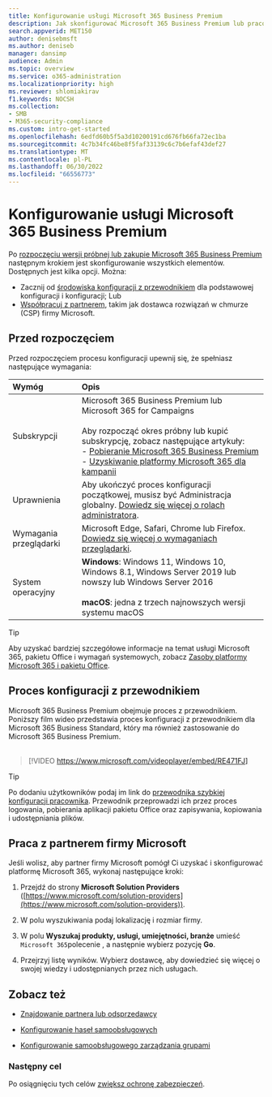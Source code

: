 ```yaml
---
title: Konfigurowanie usługi Microsoft 365 Business Premium
description: Jak skonfigurować Microsoft 365 Business Premium lub pracować z dostawcą rozwiązań, aby to zrobić.
search.appverid: MET150
author: denisebmsft
ms.author: deniseb
manager: dansimp
audience: Admin
ms.topic: overview
ms.service: o365-administration
ms.localizationpriority: high
ms.reviewer: shlomiakirav
f1.keywords: NOCSH
ms.collection:
- SMB
- M365-security-compliance
ms.custom: intro-get-started
ms.openlocfilehash: 6edfd60b5f5a3d10200191cd676fb66fa72ec1ba
ms.sourcegitcommit: 4c7b34fc46be8f5faf33139c6c7b6efaf43def27
ms.translationtype: MT
ms.contentlocale: pl-PL
ms.lasthandoff: 06/30/2022
ms.locfileid: "66556773"
---
```

# <a name="set-up-microsoft-365-business-premium"></a>Konfigurowanie usługi Microsoft 365 Business Premium

Po [rozpoczęciu wersji próbnej lub zakupie Microsoft 365 Business Premium](get-microsoft-365-business-premium.md) następnym krokiem jest skonfigurowanie wszystkich elementów. Dostępnych jest kilka opcji. Można:

- Zacznij od [środowiska konfiguracji z przewodnikiem](m365bp-setup.md#guided-setup-process) dla podstawowej konfiguracji i konfiguracji; Lub
- [Współpracuj z partnerem](m365bp-setup.md#work-with-a-microsoft-partner), takim jak dostawca rozwiązań w chmurze (CSP) firmy Microsoft.

## <a name="before-you-begin"></a>Przed rozpoczęciem

Przed rozpoczęciem procesu konfiguracji upewnij się, że spełniasz następujące wymagania:

| Wymóg | Opis |
|:---|:---|
| Subskrypcji | Microsoft 365 Business Premium lub Microsoft 365 for Campaigns <br/><br/> Aby rozpocząć okres próbny lub kupić subskrypcję, zobacz następujące artykuły: <br/>- [Pobieranie Microsoft 365 Business Premium](get-microsoft-365-business-premium.md)<br/>- [Uzyskiwanie platformy Microsoft 365 dla kampanii](get-microsoft-365-campaigns.md) |
| Uprawnienia  | Aby ukończyć proces konfiguracji początkowej, musisz być Administracja globalny. [Dowiedz się więcej o rolach administratora](../admin/add-users/about-admin-roles.md). |
| Wymagania przeglądarki | Microsoft Edge, Safari, Chrome lub Firefox. [Dowiedz się więcej o wymaganiach przeglądarki](https://www.microsoft.com/microsoft-365/microsoft-365-and-office-resources#coreui-heading-uyetipy).  |
| System operacyjny | **Windows**: Windows 11, Windows 10, Windows 8.1, Windows Server 2019 lub nowszy lub Windows Server 2016<br/><br/>**macOS**: jedna z trzech najnowszych wersji systemu macOS |

> [!TIP]
> Aby uzyskać bardziej szczegółowe informacje na temat usługi Microsoft 365, pakietu Office i wymagań systemowych, zobacz [Zasoby platformy Microsoft 365 i pakietu Office](https://www.microsoft.com/microsoft-365/microsoft-365-and-office-resources).

## <a name="guided-setup-process"></a>Proces konfiguracji z przewodnikiem

Microsoft 365 Business Premium obejmuje proces z przewodnikiem. Poniższy film wideo przedstawia proces konfiguracji z przewodnikiem dla Microsoft 365 Business Standard, który ma również zastosowanie do Microsoft 365 Business Premium.<br/><br/>

> [!VIDEO https://www.microsoft.com/videoplayer/embed/RE471FJ]

> [!TIP]
> Po dodaniu użytkowników podaj im link do [przewodnika szybkiej konfiguracji pracownika](../admin/setup/employee-quick-setup.md). Przewodnik przeprowadzi ich przez proces logowania, pobierania aplikacji pakietu Office oraz zapisywania, kopiowania i udostępniania plików.

## <a name="work-with-a-microsoft-partner"></a>Praca z partnerem firmy Microsoft

Jeśli wolisz, aby partner firmy Microsoft pomógł Ci uzyskać i skonfigurować platformę Microsoft 365, wykonaj następujące kroki:

1. Przejdź do strony **Microsoft Solution Providers** ([https://www.microsoft.com/solution-providers](https://www.microsoft.com/solution-providers)).

2. W polu wyszukiwania podaj lokalizację i rozmiar firmy.

3. W polu **Wyszukaj produkty, usługi, umiejętności, branże** umieść `Microsoft 365`polecenie , a następnie wybierz pozycję **Go**.

4. Przejrzyj listę wyników. Wybierz dostawcę, aby dowiedzieć się więcej o swojej wiedzy i udostępnianych przez nich usługach.

## <a name="see-also"></a>Zobacz też

- [Znajdowanie partnera lub odsprzedawcy](../admin/manage/find-your-partner-or-reseller.md)

- [Konfigurowanie haseł samoobsługowych](../admin/add-users/let-users-reset-passwords.md)

- [Konfigurowanie samoobsługowego zarządzania grupami](/azure/active-directory/enterprise-users/groups-self-service-management)

### <a name="next-objective"></a>Następny cel

Po osiągnięciu tych celów [zwiększ ochronę zabezpieczeń](m365bp-security-overview.md).
